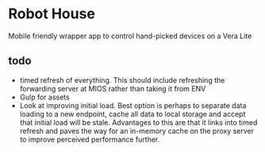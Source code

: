 # Robot House

Mobile friendly wrapper app to control hand-picked 
devices on a Vera Lite

## todo

* timed refresh of everything. This should include refreshing the forwarding server at MIOS rather than taking it from ENV
* Gulp for assets
* Look at improving initial load. Best option is perhaps to separate data loading to a new endpoint, cache all data to local storage and accept that initial load will be stale. Advantages to this are that it links into timed refresh and paves the way for an in-memory cache on the proxy server to improve perceived performance further.